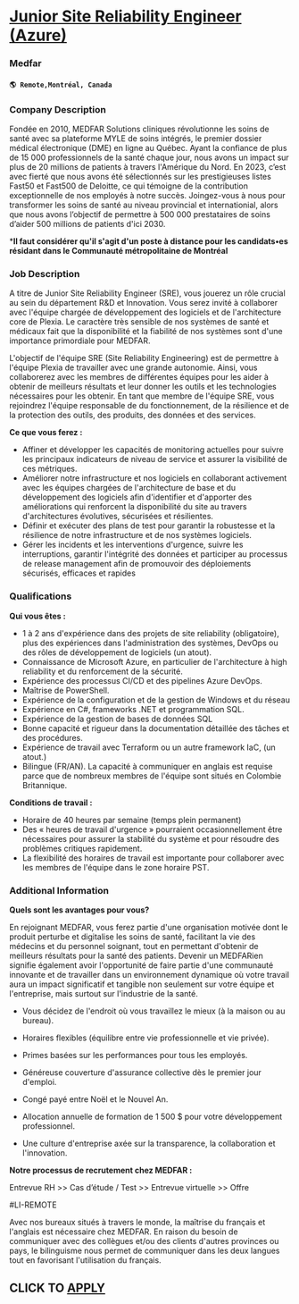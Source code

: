# [Junior Site Reliability Engineer (Azure)](https://www.remotewlb.com/apply/junior-site-reliability-engineer-azure-117955)  
### Medfar  
#### `🌎 Remote,Montréal, Canada`  

### **Company Description**

Fondée en 2010, MEDFAR Solutions cliniques révolutionne les soins de santé avec sa plateforme MYLE de soins intégrés, le premier dossier médical électronique (DME) en ligne au Québec. Ayant la confiance de plus de 15 000 professionnels de la santé chaque jour, nous avons un impact sur plus de 20 millions de patients à travers l'Amérique du Nord. En 2023, c’est avec fierté que nous avons été sélectionnés sur les prestigieuses listes Fast50 et Fast500 de Deloitte, ce qui témoigne de la contribution exceptionnelle de nos employés à notre succès. Joingez-vous à nous pour transformer les soins de santé au niveau provincial et internationial, alors que nous avons l’objectif de permettre à 500 000 prestataires de soins d’aider 500 millions de patients d'ici 2030.

 ***Il faut considérer qu'il s'agit d'un poste à distance pour les candidats•es résidant dans le Communauté métropolitaine de Montréal**

###  **Job Description**

A titre de Junior Site Reliability Engineer (SRE), vous jouerez un rôle crucial au sein du département R&D et Innovation. Vous serez invité à collaborer avec l'équipe chargée de développement des logiciels et de l'architecture core de Plexia. Le caractère très sensible de nos systèmes de santé et médicaux fait que la disponibilité et la fiabilité de nos systèmes sont d'une importance primordiale pour MEDFAR.

L'objectif de l'équipe SRE (Site Reliability Engineering) est de permettre à l'équipe Plexia de travailler avec une grande autonomie. Ainsi, vous collaborerez avec les membres de différentes équipes pour les aider à obtenir de meilleurs résultats et leur donner les outils et les technologies nécessaires pour les obtenir. En tant que membre de l'équipe SRE, vous rejoindrez l'équipe responsable de du fonctionnement, de la résilience et de la protection des outils, des produits, des données et des services.

 **Ce que vous ferez :**

  * Affiner et développer les capacités de monitoring actuelles pour suivre les principaux indicateurs de niveau de service et assurer la visibilité de ces métriques.
  * Améliorer notre infrastructure et nos logiciels en collaborant activement avec les équipes chargées de l'architecture de base et du développement des logiciels afin d'identifier et d'apporter des améliorations qui renforcent la disponibilité du site au travers d'architectures évolutives, sécurisées et résilientes.
  * Définir et exécuter des plans de test pour garantir la robustesse et la résilience de notre infrastructure et de nos systèmes logiciels.
  * Gérer les incidents et les interventions d'urgence, suivre les interruptions, garantir l'intégrité des données et participer au processus de release management afin de promouvoir des déploiements sécurisés, efficaces et rapides

###  **Qualifications**

 **Qui vous êtes :**

  * 1 à 2 ans d'expérience dans des projets de site reliability (obligatoire), plus des expériences dans l'administration des systèmes, DevOps ou des rôles de développement de logiciels (un atout).
  * Connaissance de Microsoft Azure, en particulier de l'architecture à high reliability et du renforcement de la sécurité.
  * Expérience des processus CI/CD et des pipelines Azure DevOps.
  * Maîtrise de PowerShell.
  * Expérience de la configuration et de la gestion de Windows et du réseau
  * Expérience en C#, frameworks .NET et programmation SQL.
  * Expérience de la gestion de bases de données SQL
  * Bonne capacité et rigueur dans la documentation détaillée des tâches et des procédures.
  * Expérience de travail avec Terraform ou un autre framework IaC, (un atout.) 
  * Bilingue (FR/AN). La capacité à communiquer en anglais est requise parce que de nombreux membres de l'équipe sont situés en Colombie Britannique. 

**Conditions de travail :**

  * Horaire de 40 heures par semaine (temps plein permanent) 
  * Des « heures de travail d'urgence » pourraient occasionnellement être nécessaires pour assurer la stabilité du système et pour résoudre des problèmes critiques rapidement.
  * La flexibilité des horaires de travail est importante pour collaborer avec les membres de l'équipe dans le zone horaire PST. 

### **Additional Information**

 **Quels sont les avantages pour vous?**

En rejoignant MEDFAR, vous ferez partie d'une organisation motivée dont le produit perturbe et digitalise les soins de santé, facilitant la vie des médecins et du personnel soignant, tout en permettant d'obtenir de meilleurs résultats pour la santé des patients. Devenir un MEDFARien signifie également avoir l'opportunité de faire partie d'une communauté innovante et de travailler dans un environnement dynamique où votre travail aura un impact significatif et tangible non seulement sur votre équipe et l'entreprise, mais surtout sur l'industrie de la santé.

  * Vous décidez de l'endroit où vous travaillez le mieux (à la maison ou au bureau).

  * Horaires flexibles (équilibre entre vie professionnelle et vie privée).

  * Primes basées sur les performances pour tous les employés.

  * Généreuse couverture d'assurance collective dès le premier jour d'emploi.

  * Congé payé entre Noël et le Nouvel An.

  * Allocation annuelle de formation de 1 500 $ pour votre développement professionnel.

  * Une culture d'entreprise axée sur la transparence, la collaboration et l'innovation.

 **Notre processus de recrutement chez MEDFAR :**

Entrevue RH >> Cas d’étude / Test >> Entrevue virtuelle >> Offre

#LI-REMOTE

Avec nos bureaux situés à travers le monde, la maîtrise du français et l'anglais est nécessaire chez MEDFAR. En raison du besoin de communiquer avec des collègues et/ou des clients d'autres provinces ou pays, le bilinguisme nous permet de communiquer dans les deux langues tout en favorisant l'utilisation du français.

  
## CLICK TO [APPLY](https://www.remotewlb.com/apply/junior-site-reliability-engineer-azure-117955)

